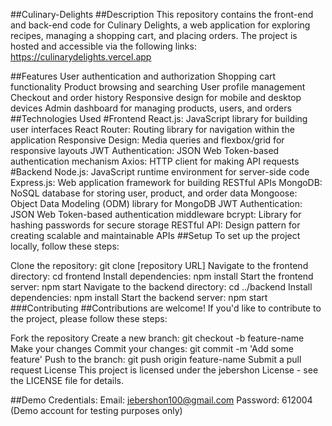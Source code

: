 ##Culinary-Delights
##Description
This repository contains the front-end and back-end code for Culinary Delights, a web application for exploring recipes, managing a shopping cart, and placing orders. The project is hosted and accessible via the following links:
https://culinarydelights.vercel.app

##Features
User authentication and authorization
Shopping cart functionality
Product browsing and searching
User profile management
Checkout and order history
Responsive design for mobile and desktop devices
Admin dashboard for managing products, users, and orders
##Technologies Used
#Frontend
React.js: JavaScript library for building user interfaces
React Router: Routing library for navigation within the application
Responsive Design: Media queries and flexbox/grid for responsive layouts
JWT Authentication: JSON Web Token-based authentication mechanism
Axios: HTTP client for making API requests
#Backend
Node.js: JavaScript runtime environment for server-side code
Express.js: Web application framework for building RESTful APIs
MongoDB: NoSQL database for storing user, product, and order data
Mongoose: Object Data Modeling (ODM) library for MongoDB
JWT Authentication: JSON Web Token-based authentication middleware
bcrypt: Library for hashing passwords for secure storage
RESTful API: Design pattern for creating scalable and maintainable APIs
##Setup
To set up the project locally, follow these steps:

Clone the repository: git clone [repository URL]
Navigate to the frontend directory: cd frontend
Install dependencies: npm install
Start the frontend server: npm start
Navigate to the backend directory: cd ../backend
Install dependencies: npm install
Start the backend server: npm start
###Contributing
##Contributions are welcome! If you'd like to contribute to the project, please follow these steps:

Fork the repository
Create a new branch: git checkout -b feature-name
Make your changes
Commit your changes: git commit -m 'Add some feature'
Push to the branch: git push origin feature-name
Submit a pull request
License
This project is licensed under the jebershon License - see the LICENSE file for details.

##Demo Credentials:
Email: jebershon100@gmail.com
Password: 612004
(Demo account for testing purposes only)
